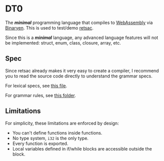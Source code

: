 # DT0

The **_minimal_** programming language that compiles to [WebAssembly](https://webassembly.org/) via [Binaryen](https://github.com/WebAssembly/binaryen). This is used to test/demo [retsac](https://github.com/DiscreteTom/retsac).

Since this is a **_minimal_** language, any advanced language features will not be implemented: struct, enum, class, closure, array, etc.

## Spec

Since retsac already makes it very easy to create a compiler, I recommend you to read the source code directly to understand the grammar specs.

For lexical specs, see [this file](https://github.com/DiscreteTom/dt0/blob/main/src/lexer/index.ts).

For grammar rules, see [this folder](https://github.com/DiscreteTom/dt0/tree/main/src/parser/rules).

## Limitations

For simplicity, these limitations are enforced by design:

- You can't define functions inside functions.
- No type system, `i32` is the only type.
- Every function is exported.
- Local variables defined in if/while blocks are accessible outside the block.
